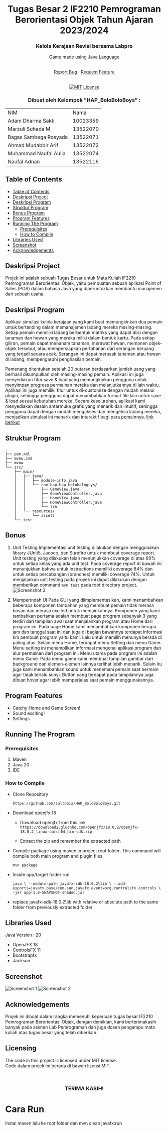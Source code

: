 <!-- INTRO -->
<br />
<div align="center">
  <h1 align="center">Tugas Besar 2 IF2210 Pemrograman Berorientasi Objek Tahun Ajaran 2023/2024</h1>

  <p align="center">
    <h3> Kelola Kerajaan Revisi bersama Labpro </h3>
    <p>Game made using Java Language</p>
    <br />
    <a href="https://github.com/zultopia/HAP_BoloBoloBoys.git">Report Bug</a>
    ·
    <a href="https://github.com/zultopia/HAP_BoloBoloBoys.git">Request Feature</a>
<br>
<br>

[![MIT License][license-shield]][license-url]

  </p>
</div>

<!-- CONTRIBUTOR -->
<div align="center" id="contributor">
  <strong>
    <h3>Dibuat oleh Kelompok "HAP_BoloBoloBoys" :</h3>
    <table align="center">
      <tr>
        <td>NIM</td>
        <td>Nama</td>
      </tr>
      <tr>
        <td>Adam Dharma Sakti</td>
        <td>10023359</td>
     </tr>
     <tr>
        <td>Marzuli Suhada M</td>
        <td>13522070</td>
    </tr>
    <tr>
        <td>Bagas Sambega Rosyada</td>
        <td>13522071</td>
    </tr>
     <tr>
        <td>Ahmad Mudabbir Arif</td>
        <td>13522072</td>
    </tr>
    <tr>
        <td>Muhammad Naufal Aulia</td>
        <td>13522074</td>
    </tr>
    <tr>
        <td>Naufal Adnan</td>
        <td>13522116</td>
    </tr>
    </table>
  </strong>
</div>

## Table of Contents
- [Table of Contents](#table-of-contents)
- [Deskripsi Project](#deskripsi-project)
- [Deskripsi Program](#deskripsi-program)
- [Struktur Program](#struktur-program)
- [Bonus Program](#bonus)
- [Program Features](#program-features)
- [Running The Program](#running-the-program)
    - [Prerequisites](#prerequisites)
    - [How to Compile](#how-to-compile)
- [Libraries Used](#libraries-used)
- [Screenshot](#screenshot)
- [Acknowledgements](#acknowledgements)

## Deskripsi Project

Projek ini adalah sebuah Tugas Besar untuk Mata Kuliah IF2210 Pemrograman Berorientasi Objek, yaitu pembuatan sebuah
aplikasi Point of Sales (POS) dalam bahasa Java yang diperuntukkan membantu manajemen dari sebuah usaha.

## Deskripsi Program

Aplikasi simulasi kelola kerajaan yang kami buat memungkinkan dua pemain untuk bertanding dalam memanajemen ladang mereka masing-masing. Setiap pemain memiliki ladang berbentuk matriks yang dapat diisi dengan tanaman dan hewan yang mereka miliki dalam bentuk kartu. Pada setiap giliran, pemain dapat menanam tanaman, merawat hewan, memanen objek-objek tersebut, atau mempersiapkan pertahanan dari serangan beruang yang terjadi secara acak. Serangan ini dapat merusak tanaman atau hewan di ladang, mempengaruhi penghasilan pemain. 

Pemenang ditentukan setelah 20 putaran berdasarkan jumlah uang yang berhasil dikumpulkan oleh masing-masing pemain. Aplikasi ini juga menyediakan fitur save & load yang memungkinkan pengguna untuk menyimpan progress permainan mereka dan melanjutkannya di lain waktu. Aplikasi ini juga memiliki fitur untuk di-customize dengan mudah melalui plugin, sehingga pengguna dapat menambahkan format file lain untuk save & load sesuai kebutuhan mereka. Secara keseluruhan, aplikasi kami menyediakan desain antarmuka grafis yang menarik dan intuitif, sehingga pengguna dapat dengan mudah mengakses dan mengelola ladang mereka, menjadikan simulasi ini menarik dan interaktif bagi para pemainnya.
[link berikut](https://docs.google.com/document/d/12hBOBBN10KcX3LbXnmlxRflqP494hyHIPlGQOe48578/edit)
   
## Struktur Program
```
.
├── pom.xml
├── mvnw.cmd
├── mvnw
└── src/
    ├── main/
    │   ├── java/
    │   │   ├── module-info.java
    │   │   └── com.hap.hap_bolobologuys/
    │   │       ├── GameView.java
    │   │       ├── GameViewController.java
    │   │       ├── HomeView.java
    │   │       ├── HomeViewController.java
    │   │       └── lib
    │   └── resources/
    │       └── assets
    └── test
```

## Bonus 

1. Unit Testing
Implementasi unit testing dilakukan dengan menggunakan library JUnit5, Jacoco, dan Surefire untuk membuat coverage report. Unit testing yang dilakukan telah menunjukkan coverage di atas 60% untuk setiap kelas yang ada unit test. Pada coverage report di bawah ini menunjukkan bahwa untuk instructions memiliki coverage 84% dan untuk setiap percabangan (branches) memiliki coverage 74%. Untuk menjalankan unit testing pada proyek ini dapat dilakukan dengan memberikan command `mvn test` pada root directory project.
![Screenshot 3](images/UnitTesting.jpg)

2. Memperindah UI
Pada GUI yang diimplementasikan, kami menambahkan beberapa komponen tambahan yang membuat pemain tidak merasa bosan dan merasa excited untuk memainkannya. Komponen yang kami tambahkan pertama adalah membuat page program sebanyak 3 yang terdiri dari tampilan awal saat menjalankan program atau Home dari program ini. Pada page Home kami menambahkan komponen berupa jam dan tanggal saat ini dan juga di bagian bawahnya terdapat informasi tim pembuat program yaitu kami. Lalu untuk memilih menunya berada di paling atas. Selain menu Home, terdapat menu Setting dan menu Game. Menu setting ini menampilkan informasi mengenai aplikasi program dan alur permainan dari program ini. Menu utama pada program ini adalah menu Game. Pada menu game kami membuat tampilan gambar dari background dan elemen-elemen lainnya terlihat lebih menarik. Selain itu juga kami menambahkan sound untuk menemani pemain saat bermain agar tidak terlalu sunyi. Button yang terdapat pada tampilannya juga dibuat hover agar lebih memperjelas saat pemain menggunakannya. 

## Program Features

* Catchy Home and Game Screen!
* Sound exciting!
* Settings

## Running The Program

### Prerequisites

1. Maven
2. Java 20 
3. IDE

### How to Compile

- Clone Repository

  `https://github.com/zultopia/HAP_BoloBoloBoys.git `

- Download openjfx 18

    - Download openjfx from this link
      `https://download2.gluonhq.com/openjfx/18.0.2/openjfx-18.0.2_linux-aarch64_bin-sdk.zip`

    - Extract the zip and remember the extracted path

- Compile package using maven in project root folder. This command will compile both main program and plugin files.

  `mvn package`

- Inside app/target folder run

  `
  java \
  --module-path javafx-sdk-18.0.2\lib \
  --add-exports=javafx.base/com.sun.javafx.event=org.controlsfx.controls \
  -jar app-1.0-SNAPSHOT-shaded.jar
  `

- replace javafx-sdk-18.0.2\lib with relative or absolute path to the same folder from previously extracted folder

## Libraries Used

Java Version : 20 

* OpenJFX 18
* ControlsFX 11
* Bootstrapfx
* Jackson

## Screenshot 
![Screenshot 1](images/Home.png)
![Screenshot 2](images/MainGame.png)

## Acknowledgements

Projek ini dibuat dalam rangka memenuhi keperluan tugas besar IF2210 Pemrograman Berorientasi Objek, dengan demikian,
kami berterimakasih banyak pada asisten Lab Pemrograman dan juga dosen pengampu mata kuliah atas tugas besar yang
telah diberikan.

## Licensing

The code in this project is licensed under MIT license.  
Code dalam projek ini berada di bawah lisensi MIT.

<br>
<h3 align="center"> TERIMA KASIH! </h3>

# Cara Run
Instal maven lalu ke root folder dan mvn clean javafx:run 

[license-shield]: https://img.shields.io/github/license/othneildrew/Best-README-Template.svg?style=for-the-badge
[license-url]: https://github.com/zultopia/HAP_BoloBoloBoys/blob/main/LICENSE